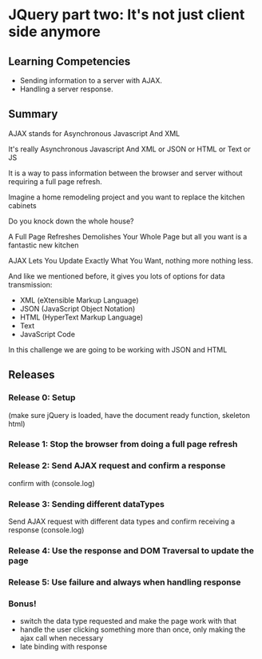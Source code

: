 # JQuery part two: It's not just client side anymore

## Learning Competencies

* Sending information to a server with AJAX.
* Handling a server response.

## Summary

AJAX stands for Asynchronous Javascript And XML

It's really Asynchronous Javascript And XML or JSON or HTML or Text or JS

It is a way to pass information between the browser and server without requiring a full page refresh.

Imagine a home remodeling project and you want to replace the kitchen cabinets

Do you knock down the whole house?

A Full Page Refreshes Demolishes Your Whole Page but all you want is a fantastic new kitchen

AJAX Lets You Update Exactly What You Want, nothing more nothing less.

And like we mentioned before, it gives you lots of options for data transmission:

- XML (eXtensible Markup Language)
- JSON (JavaScript Object Notation)
- HTML (HyperText Markup Language)
- Text
- JavaScript Code

In this challenge we are going to be working with JSON and HTML


## Releases

### Release 0: Setup 
(make sure jQuery is loaded, have the document ready function, skeleton html)


### Release 1: Stop the browser from doing a full page refresh


### Release 2: Send AJAX request and confirm a response 
confirm with (console.log)


### Release 3: Sending different dataTypes
Send AJAX request with different data types and confirm receiving a response (console.log)
### Release 4: Use the response and DOM Traversal to update the page

### Release 5: Use failure and always when handling response

### Bonus!

- switch the data type requested and make the page work with that
- handle the user clicking something more than once, only making the ajax call when necessary
- late binding with response


